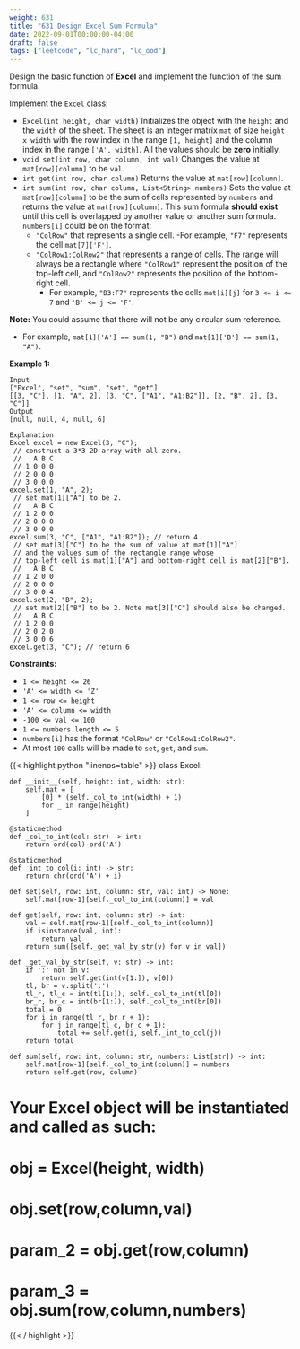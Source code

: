 ```yaml
---
weight: 631
title: "631 Design Excel Sum Formula"
date: 2022-09-01T00:00:00-04:00
draft: false
tags: ["leetcode", "lc_hard", "lc_ood"]
---
```


Design the basic function of **Excel** and implement the function of the sum formula.

Implement the `Excel` class:

- `Excel(int height, char width)` Initializes the object with the `height` and the `width` of the sheet. The sheet is an integer matrix `mat` of size `height x width` with the row index in the range `[1, height]` and the column index in the range `['A', width]`. All the values should be **zero** initially.
- `void set(int row, char column, int val)` Changes the value at `mat[row][column]` to be `val`.
- `int get(int row, char column)` Returns the value at `mat[row][column]`.
- `int sum(int row, char column, List<String> numbers)` Sets the value at` mat[row][column]` to be the sum of cells represented by `numbers` and returns the value at `mat[row][column]`. This sum formula **should exist** until this cell is overlapped by another value or another sum formula. `numbers[i]` could be on the format:
  - `"ColRow"` that represents a single cell.
    -For example, `"F7"` represents the cell `mat[7]['F']`.
  - `"ColRow1:ColRow2"` that represents a range of cells. The range will always be a rectangle where `"ColRow1"` represent the position of the top-left cell, and `"ColRow2"` represents the position of the bottom-right cell.
    - For example, `"B3:F7"` represents the cells `mat[i][j]` for `3 <= i <= 7` and `'B' <= j <= 'F'`.

**Note:** You could assume that there will not be any circular sum reference.
- For example, `mat[1]['A'] == sum(1, "B")` and `mat[1]['B'] == sum(1, "A")`.


**Example 1:**
```
Input
["Excel", "set", "sum", "set", "get"]
[[3, "C"], [1, "A", 2], [3, "C", ["A1", "A1:B2"]], [2, "B", 2], [3, "C"]]
Output
[null, null, 4, null, 6]

Explanation
Excel excel = new Excel(3, "C");
 // construct a 3*3 2D array with all zero.
 //   A B C
 // 1 0 0 0
 // 2 0 0 0
 // 3 0 0 0
excel.set(1, "A", 2);
 // set mat[1]["A"] to be 2.
 //   A B C
 // 1 2 0 0
 // 2 0 0 0
 // 3 0 0 0
excel.sum(3, "C", ["A1", "A1:B2"]); // return 4
 // set mat[3]["C"] to be the sum of value at mat[1]["A"]
 // and the values sum of the rectangle range whose
 // top-left cell is mat[1]["A"] and bottom-right cell is mat[2]["B"].
 //   A B C
 // 1 2 0 0
 // 2 0 0 0
 // 3 0 0 4
excel.set(2, "B", 2);
 // set mat[2]["B"] to be 2. Note mat[3]["C"] should also be changed.
 //   A B C
 // 1 2 0 0
 // 2 0 2 0
 // 3 0 0 6
excel.get(3, "C"); // return 6
```

**Constraints:**
- `1 <= height <= 26`
- `'A' <= width <= 'Z'`
- `1 <= row <= height`
- `'A' <= column <= width`
- `-100 <= val <= 100`
- `1 <= numbers.length <= 5`
- `numbers[i]` has the format `"ColRow"` or `"ColRow1:ColRow2"`.
- At most `100` calls will be made to `set`, `get`, and `sum`.

<div class="tabs"></div>
<div class="tab-content">
<div id="python" class="lang">
{{< highlight python "linenos=table" >}}
class Excel:

    def __init__(self, height: int, width: str):
        self.mat = [
            [0] * (self._col_to_int(width) + 1)
            for _ in range(height)
        ]

    @staticmethod
    def _col_to_int(col: str) -> int:
        return ord(col)-ord('A')
    
    @staticmethod
    def _int_to_col(i: int) -> str:
        return chr(ord('A') + i)
        
    def set(self, row: int, column: str, val: int) -> None:
        self.mat[row-1][self._col_to_int(column)] = val

    def get(self, row: int, column: str) -> int:
        val = self.mat[row-1][self._col_to_int(column)]
        if isinstance(val, int):
            return val
        return sum([self._get_val_by_str(v) for v in val])
    
    def _get_val_by_str(self, v: str) -> int:
        if ':' not in v:
            return self.get(int(v[1:]), v[0])
        tl, br = v.split(':')
        tl_r, tl_c = int(tl[1:]), self._col_to_int(tl[0])
        br_r, br_c = int(br[1:]), self._col_to_int(br[0])
        total = 0
        for i in range(tl_r, br_r + 1):
            for j in range(tl_c, br_c + 1):
                total += self.get(i, self._int_to_col(j))
        return total

    def sum(self, row: int, column: str, numbers: List[str]) -> int:
        self.mat[row-1][self._col_to_int(column)] = numbers
        return self.get(row, column)


# Your Excel object will be instantiated and called as such:
# obj = Excel(height, width)
# obj.set(row,column,val)
# param_2 = obj.get(row,column)
# param_3 = obj.sum(row,column,numbers)
{{< / highlight >}}
</div>
</div>
